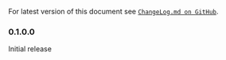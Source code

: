For latest version of this document see [`ChangeLog.md on GitHub`](https://github.com/trskop/http-rfc7807/blob/main/ChangeLog.md).

### 0.1.0.0

Initial release
